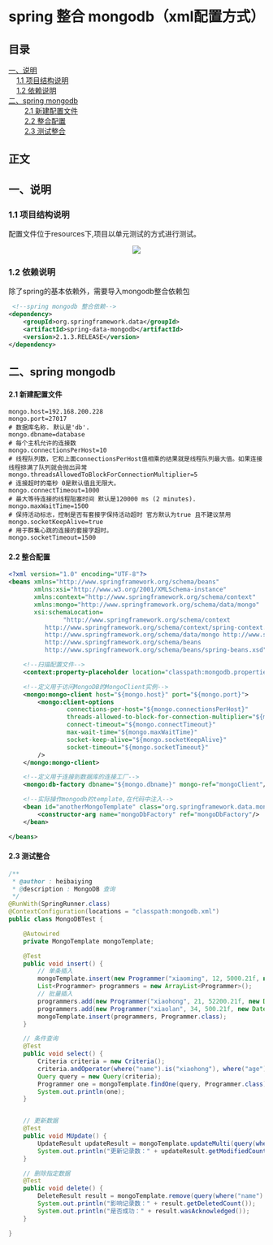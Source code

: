 # spring 整合 mongodb（xml配置方式）
## 目录<br/>
<a href="#一说明">一、说明</a><br/>
&nbsp;&nbsp;&nbsp;&nbsp;<a href="#11-项目结构说明">1.1 项目结构说明</a><br/>
&nbsp;&nbsp;&nbsp;&nbsp;<a href="#12-依赖说明">1.2 依赖说明</a><br/>
<a href="#二spring-mongodb">二、spring mongodb</a><br/>
&nbsp;&nbsp;&nbsp;&nbsp;&nbsp;&nbsp;&nbsp;&nbsp;<a href="#21-新建配置文件">2.1 新建配置文件</a><br/>
&nbsp;&nbsp;&nbsp;&nbsp;&nbsp;&nbsp;&nbsp;&nbsp;<a href="#22-整合配置">2.2 整合配置</a><br/>
&nbsp;&nbsp;&nbsp;&nbsp;&nbsp;&nbsp;&nbsp;&nbsp;<a href="#23-测试整合">2.3 测试整合</a><br/>
## 正文<br/>


## 一、说明

### 1.1 项目结构说明

配置文件位于resources下,项目以单元测试的方式进行测试。

<div align="center"> <img src="https://github.com/heibaiying/spring-samples-for-all/blob/master/pictures/spring-mongodb.png"/> </div>



### 1.2 依赖说明

除了spring的基本依赖外，需要导入mongodb整合依赖包

```xml
 <!--spring mongodb 整合依赖-->
<dependency>
    <groupId>org.springframework.data</groupId>
    <artifactId>spring-data-mongodb</artifactId>
    <version>2.1.3.RELEASE</version>
</dependency>
```



## 二、spring mongodb

#### 2.1 新建配置文件

```properties
mongo.host=192.168.200.228
mongo.port=27017
# 数据库名称. 默认是'db'.
mongo.dbname=database
# 每个主机允许的连接数
mongo.connectionsPerHost=10
# 线程队列数，它和上面connectionsPerHost值相乘的结果就是线程队列最大值。如果连接线程排满了队列就会抛出异常
mongo.threadsAllowedToBlockForConnectionMultiplier=5
# 连接超时的毫秒 0是默认值且无限大。
mongo.connectTimeout=1000
# 最大等待连接的线程阻塞时间 默认是120000 ms (2 minutes).
mongo.maxWaitTime=1500
# 保持活动标志，控制是否有套接字保持活动超时 官方默认为true 且不建议禁用
mongo.socketKeepAlive=true
# 用于群集心跳的连接的套接字超时。
mongo.socketTimeout=1500
```

#### 2.2 整合配置

```xml
<?xml version="1.0" encoding="UTF-8"?>
<beans xmlns="http://www.springframework.org/schema/beans"
       xmlns:xsi="http://www.w3.org/2001/XMLSchema-instance"
       xmlns:context="http://www.springframework.org/schema/context"
       xmlns:mongo="http://www.springframework.org/schema/data/mongo"
       xsi:schemaLocation=
               "http://www.springframework.org/schema/context
          http://www.springframework.org/schema/context/spring-context.xsd
          http://www.springframework.org/schema/data/mongo http://www.springframework.org/schema/data/mongo/spring-mongo.xsd
          http://www.springframework.org/schema/beans
          http://www.springframework.org/schema/beans/spring-beans.xsd">

    <!--扫描配置文件-->
    <context:property-placeholder location="classpath:mongodb.properties"/>

    <!--定义用于访问MongoDB的MongoClient实例-->
    <mongo:mongo-client host="${mongo.host}" port="${mongo.port}">
        <mongo:client-options
                connections-per-host="${mongo.connectionsPerHost}"
                threads-allowed-to-block-for-connection-multiplier="${mongo.threadsAllowedToBlockForConnectionMultiplier}"
                connect-timeout="${mongo.connectTimeout}"
                max-wait-time="${mongo.maxWaitTime}"
                socket-keep-alive="${mongo.socketKeepAlive}"
                socket-timeout="${mongo.socketTimeout}"
        />
    </mongo:mongo-client>

    <!--定义用于连接到数据库的连接工厂-->
    <mongo:db-factory dbname="${mongo.dbname}" mongo-ref="mongoClient"/>

    <!--实际操作mongodb的template,在代码中注入-->
    <bean id="anotherMongoTemplate" class="org.springframework.data.mongodb.core.MongoTemplate">
        <constructor-arg name="mongoDbFactory" ref="mongoDbFactory"/>
    </bean>

</beans>
```

#### 2.3 测试整合

```java
/**
 * @author : heibaiying
 * @description : MongoDB 查询
 */
@RunWith(SpringRunner.class)
@ContextConfiguration(locations = "classpath:mongodb.xml")
public class MongoDBTest {

    @Autowired
    private MongoTemplate mongoTemplate;

    @Test
    public void insert() {
        // 单条插入
        mongoTemplate.insert(new Programmer("xiaoming", 12, 5000.21f, new Date()));
        List<Programmer> programmers = new ArrayList<Programmer>();
        // 批量插入
        programmers.add(new Programmer("xiaohong", 21, 52200.21f, new Date()));
        programmers.add(new Programmer("xiaolan", 34, 500.21f, new Date()));
        mongoTemplate.insert(programmers, Programmer.class);
    }

    // 条件查询
    @Test
    public void select() {
        Criteria criteria = new Criteria();
        criteria.andOperator(where("name").is("xiaohong"), where("age").is(21));
        Query query = new Query(criteria);
        Programmer one = mongoTemplate.findOne(query, Programmer.class);
        System.out.println(one);
    }


    // 更新数据
    @Test
    public void MUpdate() {
        UpdateResult updateResult = mongoTemplate.updateMulti(query(where("name").is("xiaoming")), update("age", 35), Programmer.class);
        System.out.println("更新记录数：" + updateResult.getModifiedCount());
    }

    // 删除指定数据
    @Test
    public void delete() {
        DeleteResult result = mongoTemplate.remove(query(where("name").is("xiaolan")), Programmer.class);
        System.out.println("影响记录数：" + result.getDeletedCount());
        System.out.println("是否成功：" + result.wasAcknowledged());
    }

}
```
